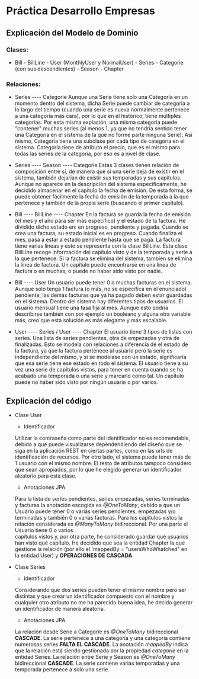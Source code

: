 # Práctica Desarrollo Empresas

## Explicación del Modelo de Dominio

### Clases:
- Bill - BillLine - User (MonthlyUser y NormalUser) - Series - Categorie (con sus descendientes) - Season - Chapter


### Relaciones:
- Series ---- Categorie
Aunque una Serie tiene solo una Categoría en un momento dentro del sistema, dicha Serie puede cambiar de categoría a lo largo del tiempo
(cuando una serie es nueva normalmente pertenece a una categoría más cara), por lo que en el histórico, tiene múltiples categorías. Por esta
misma explación, una misma categoría puede "contener" muchas series (al menos 1, ya que no tendría sentido tener una Categoría en el sistema
de la que no forme parte ninguna Serie). 
Así mismo, Categoría tiene una subclase por cada tipo de categoría en el sistema. Categoría tiene de atributo el precio, que es el mismo para
todas las series de la categoría, por eso es a nivel de clase.

- Series ---- Season ---- Categorie
Estas 3 clases tienen relación de composición entre sí, de manera que si una serie deja de existir en el sistema, también dejarían de existir
sus temporadas y sus capítulos. Aunque no aparece en la descripción del sistema específicamente, he decidido almacenar en el capítulo la 
fecha de emisión. De esta forma, se puede obtener fácilmente la fecha de emisión de la temporada a la que pertenece y también de la propia serie
(buscando el primer capítulo).

- Bill ---- BillLine ---- Chapter
En la factura se guarda la fecha de emisión (el mes y el año para ser más específico) y el estado de la factura. He dividido dicho estado en:
en progreso, pendiente y pagada. Cuando se crea una factura, su estado inicial es en progreso. Cuando finaliza el mes, pasa a estar a estado
pendiente hasta que se paga.
La factura tiene varias líneas y esto se representa con la clase BillLine. Esta clase BillLine recoge información del capítulo visto y de la 
temporada y serie a la que pertenece. Si la factura se elimina del sistema, también se elimina la línea de factura. Un capítulo puede encontrarse 
en una línea de factura o en muchas, o puede no haber sido visto por nadie.

- Bill ---- User
Un usuario puede tener 0 o muchas facturas en el sistema. Aunque solo tenga 1 factura (o más, no se especifica en el enunciado) pendiente, las demás
facturas que ya ha pagado deben estar guardadas en el sistema. Dentro del sistema hay diferentes tipos de usuarios. El usuario mensual tiene
una tasa fija al mes. Aunque esto podría describirse también con por ejemplo un booleano y alguna otra variable más, creo que esta solución es más
elegante y más escalable.

- User ---- Series / User ---- Chapter
El usuario tiene 3 tipos de listas con series. Una lista de series pendientes, otra de empezadas y otra de finalizadas. Esto se modela con relaciones
a diferencia de el estado de la factura, ya que la factura pertenece al usuario pero la serie es independiente del mismo, y si se modelase con un estado,
significaría que esa serie tiene ese estado en todo el sistema. 
El usuario tiene a su vez una serie de capítulos vistos, para tener en cuenta cuando se ha acabado una temporada o una serie y marcarlo como tal.
Un capítulo puede no haber sido visto por ningún usuario o por varios.


## Explicación del código

- Clase User

    - Identificador 

    Utilizar la contraseña como parte del identificador no es recomendable, debido a que puede visualizarse dependendiendo del diseño 
    que se siga en la aplicación REST en ciertas partes, como en las urls de identificación de recursos. Por otro lado, el sistema
    puede tener más de 1 usuario con el mismo nombre. El resto de atributos tampoco considero que sean apropiados, por lo que he 
    elegido generar un identificador aleatorio para esta clase.

    - Anotaciones JPA

    Para la lista de series pendientes, series empezadas, series terminadas y facturas la anotación escogida es
    _@OneToMany_, debido a que un Usuario puede tener 0 o varias series pendientes, empezadas y/o terminadas y también 0 o varias
    facturas. 
    Para los capítulos vistos la relación considerada es _@ManyToMany_ bidireccional. Por una parte el Usuario tiene 0 o varios   
    capítulos vistos y, por otra parte, he considerado guardar qué usuarios han visto qué capítulo. He decidido que sea la entidad 
    Chapter la que gestione la relación (por ello el 'mappedBy = "usersWhoWhatched" en la entidad User) y **OPERACIONES DE CASCADA**

- Clase Series

    - Identificador 

    Considerando que dos series pueden tener el mismo nombre pero ser distintas y que crear un identificador compuesto con el nombre y
    cualquier otro atributo no me ha parecido buena idea, he decido generar un identificador de manera aleatoria.
    
    - Anotaciones JPA

    La relación desde Serie a Categorie es _@OneToMany_ bidireccional **CASCADE**. La serie pertenece a una categoría y una categoría
    contiene numerosas series **FALTA EL CASCADE**. La anotación _mappedBy_ indica que la relación está siendo gestionada por la
    propiedad _categorie_ en la entidad Series. 
    La relación entre Serie y Season es _@OneToMany_ bidireccional **CASCADE**. La serie contiene varias temporadas y una temporada
    pertenece a solo una serie.

